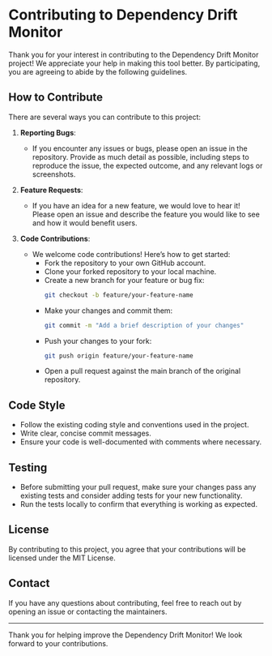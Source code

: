 # Contributing to Dependency Drift Monitor

Thank you for your interest in contributing to the Dependency Drift Monitor project! We appreciate your help in making this tool better. By participating, you are agreeing to abide by the following guidelines.

## How to Contribute

There are several ways you can contribute to this project:

1. **Reporting Bugs**:
   - If you encounter any issues or bugs, please open an issue in the repository. Provide as much detail as possible, including steps to reproduce the issue, the expected outcome, and any relevant logs or screenshots.

2. **Feature Requests**:
   - If you have an idea for a new feature, we would love to hear it! Please open an issue and describe the feature you would like to see and how it would benefit users.

3. **Code Contributions**:
   - We welcome code contributions! Here’s how to get started:
     - Fork the repository to your own GitHub account.
     - Clone your forked repository to your local machine.
     - Create a new branch for your feature or bug fix:
       ```bash
       git checkout -b feature/your-feature-name
       ```
     - Make your changes and commit them:
       ```bash
       git commit -m "Add a brief description of your changes"
       ```
     - Push your changes to your fork:
       ```bash
       git push origin feature/your-feature-name
       ```
     - Open a pull request against the main branch of the original repository.

## Code Style

- Follow the existing coding style and conventions used in the project.
- Write clear, concise commit messages.
- Ensure your code is well-documented with comments where necessary.

## Testing

- Before submitting your pull request, make sure your changes pass any existing tests and consider adding tests for your new functionality.
- Run the tests locally to confirm that everything is working as expected.

## License

By contributing to this project, you agree that your contributions will be licensed under the MIT License.

## Contact

If you have any questions about contributing, feel free to reach out by opening an issue or contacting the maintainers.

---

Thank you for helping improve the Dependency Drift Monitor! We look forward to your contributions.
